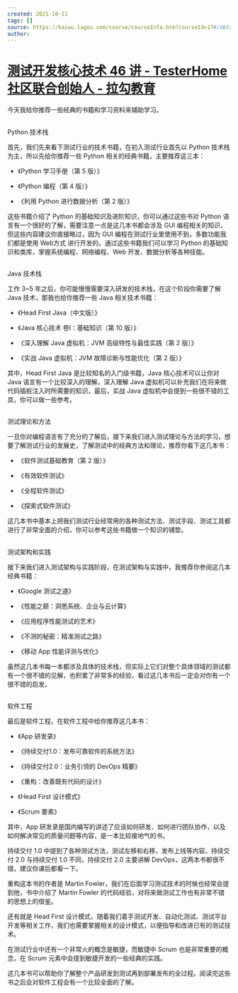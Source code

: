 ```yaml
---
created: 2021-10-11
tags: []
source: https://kaiwu.lagou.com/course/courseInfo.htm?courseId=17#/detail/pc?id=317
author: 
---
```


# [测试开发核心技术 46 讲 - TesterHome 社区联合创始人 - 拉勾教育](https://kaiwu.lagou.com/course/courseInfo.htm?courseId=17#/detail/pc?id=317)


今天我给你推荐一些经典的书籍和学习资料来辅助学习。  

## 

Python 技术栈

首先，我们先来看下测试行业的技术书籍，在初入测试行业首先以 Python 技术栈为主，所以先给你推荐一些 Python 相关的经典书籍，主要推荐这三本：

-   《Python 学习手册（第 5 版）》
    
-   《Python 编程（第 4 版）》
    
-   《利用 Python 进行数据分析（第 2 版）》
    

这些书籍介绍了 Python 的基础知识及进阶知识，你可以通过这些书对 Python 语言有一个很好的了解，需要注意一点是这几本书都会涉及 GUI 编程相关的知识，但这些内容建议你直接略过，因为 GUI 编程在测试行业里使用不到，多数功能我们都是使用 Web方式 进行开发的。通过这些书籍我们可以学习 Python 的基础知识和类库，掌握系统编程、网络编程、Web 开发、数据分析等各种技能。

## 

Java 技术栈

工作 3~5 年之后，你可能慢慢需要深入研发的技术栈，在这个阶段你需要了解 Java 技术，那我也给你推荐一些 Java 相关技术书籍：

-   《Head First Java（中文版）》
    
-   《Java 核心技术 卷I：基础知识（第 10 版）》
    
-   《深入理解 Java 虚拟机：JVM 高级特性与最佳实践（第 2 版）》
    
-   《实战 Java 虚拟机：JVM 故障诊断与性能优化（第 2 版）》
    

其中，Head First Java 是比较知名的入门级书籍，Java 核心技术可以让你对 Java 语言有一个比较深入的理解，深入理解 Java 虚拟机可以补充我们在将来做代码插桩注入时所需要的知识，最后，实战 Java 虚拟机中会提到一些很不错的工具，你可以做一些参考。

## 

测试理论和方法

一旦你对编程语言有了充分的了解后，接下来我们进入测试理论与方法的学习，想要了解测试行业的发展史，了解测试中的经典方法和理论，推荐你看下这几本书：

-   《软件测试基础教育（第 2 版）》
    
-   《有效软件测试》
    
-   《全程软件测试》
    
-   《探索式软件测试》
    

这几本书中基本上把我们测试行业经常用的各种测试方法、测试手段、测试工具都进行了非常全面的介绍，你可以参考这些书籍做一个知识的铺垫。

## 

测试架构和实践

接下来我们进入测试架构与实践阶段，在测试架构与实践中，我推荐你参阅这几本经典书籍：

-   《Google 测试之道》
    
-   《性能之巅：洞悉系统、企业与云计算》
    
-   《应用程序性能测试的艺术》
    
-   《不测的秘密：精准测试之路》
    
-   《移动 App 性能评测与优化》
    

虽然这几本书每一本都涉及具体的技术栈，但实际上它们对整个具体领域的测试都有一个很不错的见解，也积累了非常多的经验，看过这几本书后一定会对你有一个很不错的启发。

## 

软件工程

最后是软件工程，在软件工程中给你推荐这几本书：

-   《App 研发录》
    
-   《持续交付1.0：发布可靠软件的系统方法》
    
-   《持续交付2.0：业务引领的 DevOps 精要》
    
-   《重构：改善既有代码的设计》
    
-   《Head First 设计模式》
    
-   《Scrum 要素》
    

其中，App 研发录是国内编写的讲述了应该如何研发、如何进行团队协作，以及如何解决常见的质量问题等内容，是一本比较接地气的书。

持续交付 1.0 中提到了各种测试方法，测试左移和右移，发布上线等内容。持续交付 2.0 与持续交付 1.0 不同，持续交付 2.0 主要讲解 DevOps，这两本书都很不错，建议你课后都看一下。

重构这本书的作者是 Martin Fowler，我们在后面学习测试技术的时候也经常会提到他，书中介绍了 Martin Fowler 的代码经验，对将来做测试工作也有非常不错的思想上的借鉴。

还有就是 Head First 设计模式，随着我们着手测试开发、自动化测试、测试平台开发等相关工作，我们也需要掌握相关的设计模式，以便指导和改进已有的测试技术。

在测试行业中还有一个非常火的概念是敏捷，而敏捷中 Scrum 也是非常重要的概念，在 Scrum 元素中会提到敏捷开发的一些经典的实践。

这几本书可以帮助你了解整个产品研发到测试再到部署发布的全过程。阅读完这些书之后会对软件工程会有一个比较全面的了解。
